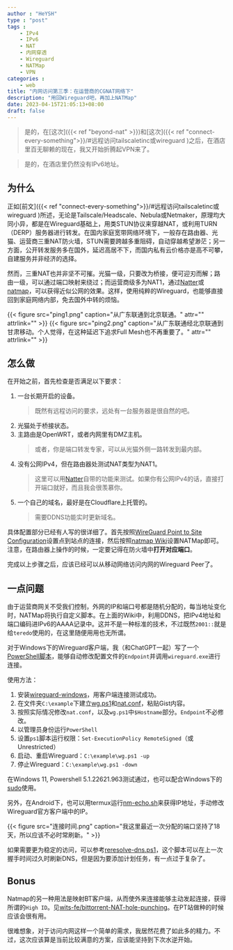 ```yaml
---
author : "HeYSH"
type : "post"
tags :
    - IPv4
    - IPv6
    - NAT
    - 内网穿透
    - Wireguard
    - NATMap
    - VPN
categories :
    - web
title: "内网访问第三季：在运营商的CGNAT网络下"
description: "用回Wireguard吧，再加上NATMap"
date: 2023-04-15T21:05:13+08:00
draft: false
---
```


> 是的，在[这次]({{< ref "beyond-nat" >}})和[这次]({{< ref "connect-every-something">}}/#远程访问tailscaletinc或wireguard )之后，在酒店里百无聊赖的现在，我又开始折腾起VPN来了。

> 是的，在酒店里仍然没有IPv6地址。

## 为什么

正如[前文]({{< ref "connect-every-something">}}/#远程访问tailscaletinc或wireguard )所述，无论是Tailscale/Headscale、Nebula或Netmaker，原理均大同小异，都是在Wireguard基础上，用类STUN协议来穿越NAT，或利用TURN（DERP）服务器进行转发。在国内家庭宽带网络环境下，一般存在路由器、光猫、运营商三重NAT防火墙，STUN需要跨越多重阻碍，自动穿越希望渺茫；另一方面，公开转发服务多在国外，延迟高居不下，而国内私有云价格亦是高不可攀，自建服务并非经济的选择。

然而，三重NAT也并非坚不可摧。光猫一级，只要改为桥接，便可迎刃而解；路由一级，可以通过端口映射来绕过；而运营商级多为NAT1，通过[Natter](https://github.com/MikeWang000000/Natter/tree/v0.9)或[natmap](https://github.com/heiher/natmap)，可以获得近似公网的效果。这样，使用纯粹的Wireguard，也能够直接回到家庭网络内部，免去国外中转的烦恼。

{{< figure src="ping1.png" caption="从广东联通到北京联通。" attr="" attrlink="" >}}
{{< figure src="ping2.png" caption="从广东联通经北京联通到甘肃移动。个人觉得，在这种延迟下追求Full Mesh也不再重要了。" attr="" attrlink="" >}}


## 怎么做

在开始之前，首先检查是否满足以下要求：

1. 一台长期开启的设备。
    > 既然有远程访问的要求，远处有一台服务器是很自然的吧。
1. 光猫处于桥接状态。
1. 主路由是OpenWRT，或者内网里有DMZ主机。
    > 或者，你是端口转发专家，可以从光猫外侧一路转发到最内部。
1. 没有公网IPv4，但在路由器处测试NAT类型为NAT1。
    > 这里可以用[Natter](https://github.com/MikeWang000000/Natter/tree/v0.9)自带的功能来测试。如果你有公网IPv4的话，直接打开端口就好，而且我会很羡慕你。
1. 一个自己的域名，最好是在Cloudflare上托管的。
    > 需要DDNS功能实时更新域名。

具体配置部分已经有人写的很详细了。首先按照[WireGuard Point to Site Configuration](https://www.procustodibus.com/blog/2020/11/wireguard-point-to-site-config/)设置点到站点的连接，然后按照[natmap Wiki](https://github.com/heiher/natmap/wiki/wireguard)设置NATMap即可。注意，在路由器上操作的时候，一定要记得在防火墙中**打开对应端口**。

完成以上步骤之后，应该已经可以从移动网络访问内网的Wireguard Peer了。

## 一点问题

由于运营商网关不受我们控制，外网的IP和端口号都是随机分配的，每当地址变化时，NATMap将执行自定义脚本。在上面的Wiki中，利用DDNS，把IPv4地址和端口编码进IPv6的AAAA记录中。这并不是一种标准的技术，不过既然`2001::`就是给`teredo`使用的，在这里随便用用也无所谓。

对于Windows下的Wireguard客户端，我（和ChatGPT一起）写了一个[PowerShell脚本](https://gist.github.com/heyeshuang/0054c73e3f2762f12a16165a5cfe8213#file-wg-ps1)，能够自动修改配置文件的`Endpoint`并调用`wireguard.exe`进行连接。

使用方法：

1. 安装[wireguard-windows](https://github.com/WireGuard/wireguard-windows/blob/master/docs/enterprise.md)，用客户端连接测试成功。
2. 在文件夹`C:\example`下建立[wg.ps1](https://gist.github.com/heyeshuang/0054c73e3f2762f12a16165a5cfe8213#file-wg-ps1)和[nat.conf](https://gist.github.com/heyeshuang/0054c73e3f2762f12a16165a5cfe8213#file-nat-conf)，粘贴Gist内容。
3. 按照实际情况修改`nat.conf`，以及`wg.ps1`中`$Hostname`部分。`Endpoint`不必修改。
4. 以管理员身份运行`PowerShell`
5. 设置`ps1`脚本运行权限：`Set-ExecutionPolicy RemoteSigned`（或Unrestricted）
6. 启动、重启Wireguard：`C:\example\wg.ps1 -up`
7. 停止Wireguard：`C:\example\wg.ps1 -down`

在Windows 11, Powershell  5.1.22621.963测试通过，也可以配合Windows下的[sudo](https://bjansen.github.io/scoop-apps/main/sudo/)使用。

另外，在Android下，也可以用termux运行[nm-echo.sh](https://gist.github.com/heyeshuang/0054c73e3f2762f12a16165a5cfe8213#file-nm-echo-sh)来获得IP地址，手动修改Wireguard官方客户端中的IP。

{{< figure src="连接时间.png" caption="我这里最近一次分配的端口坚持了18天，所以应该不必时常刷新。" >}}

如果需要更为稳定的访问，可以参考[reresolve-dns.ps1](https://gist.github.com/z0mb1e-kgd/54aede86adf2e30e390dba13886d18e1)，这个脚本可以在上一次握手时间过久时刷新DNS，但是因为要添加计划任务，有一点过于复杂了。

## Bonus

Natmap的另一种用法是映射BT客户端，从而使外来连接能够主动发起连接，获得所谓的`High ID`。见[wits-fe/bittorrent-NAT-hole-punching](https://github.com/wits-fe/bittorrent-NAT-hole-punching)。在PT站做种的时候应该会很有用。

很难想象，对于访问内网这样一个简单的需求，我居然花费了如此多的精力。不过，这次应该算是当前比较满意的方案，应该能坚持到下次水逆开始。
